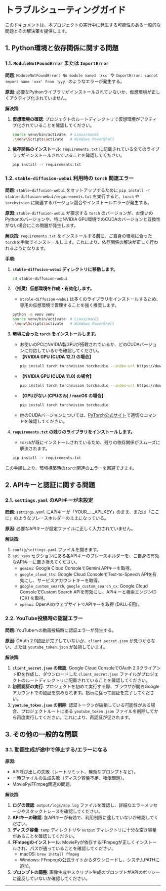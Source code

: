 # トラブルシューティングガイド

このドキュメントは、本プロジェクトの実行中に発生する可能性のある一般的な問題とその解決策を提供します。

## 1. Python環境と依存関係に関する問題

### 1.1. `ModuleNotFoundError` または `ImportError`

**問題**: `ModuleNotFoundError: No module named 'xxx'` や `ImportError: cannot import name 'xxx' from 'yyy'` のようなエラーが発生する。

**原因**: 必要なPythonライブラリがインストールされていないか、仮想環境が正しくアクティブ化されていません。

**解決策**:
1.  **仮想環境の確認**: プロジェクトのルートディレクトリで仮想環境がアクティブ化されていることを確認してください。
    ```bash
    source venv/bin/activate  # Linux/macOS
    .\venv\Scripts\activate   # Windows PowerShell
    ```
2.  **依存関係のインストール**: `requirements.txt` に記載されている全てのライブラリがインストールされていることを確認してください。
    ```bash
    pip install -r requirements.txt
    ```

### 1.2. `stable-diffusion-webui` 利用時の `torch` 関連エラー

**問題**: `stable-diffusion-webui` をセットアップするために `pip install -r stable-diffusion-webui/requirements.txt` を実行すると、`torch` や `torchvision` に関連するバージョン競合やインストールエラーが発生する。

**原因**: `stable-diffusion-webui` が要求する `torch` のバージョンが、お使いのPythonのバージョンや、特にNVIDIA GPU環境でのCUDAのバージョンと互換性がない場合にこの問題が発生します。

**解決策**: `requirements.txt` をインストールする**前**に、ご自身の環境に合った`torch`を手動でインストールします。これにより、依存関係の解決が正しく行われるようになります。

**手順**:

1.  **`stable-diffusion-webui` ディレクトリに移動します。**
    ```bash
    cd stable-diffusion-webui
    ```

2.  **（推奨）仮想環境を作成・有効化します。**
    *   `stable-diffusion-webui` は多くのライブラリをインストールするため、専用の仮想環境で管理することを強く推奨します。
    ```bash
    python -m venv venv
    source venv/bin/activate  # Linux/macOS
    .\venv\Scripts\activate   # Windows PowerShell
    ```

3.  **環境に合った `torch` をインストールします。**
    *   お使いのPCにNVIDIA製GPUが搭載されているか、どのCUDAバージョンに対応しているかを確認してください。
    *   **【NVIDIA GPU (CUDA 12.1) の場合】**
        ```bash
        pip install torch torchvision torchaudio --index-url https://download.pytorch.org/whl/cu121
        ```
    *   **【NVIDIA GPU (CUDA 11.8) の場合】**
        ```bash
        pip install torch torchvision torchaudio --index-url https://download.pytorch.org/whl/cu118
        ```
    *   **【GPUがない (CPUのみ) / macOS の場合】**
        ```bash
        pip install torch torchvision torchaudio
        ```
    *   他のCUDAバージョンについては、[PyTorch公式サイト](https://pytorch.org/get-started/locally/)で適切なコマンドを確認してください。

4.  **`requirements.txt` の残りのライブラリをインストールします。**
    *   `torch`が既にインストールされているため、残りの依存関係がスムーズに解決されます。
    ```bash
    pip install -r requirements.txt
    ```

この手順により、環境構築時の`torch`関連のエラーを回避できます。

## 2. APIキーと認証に関する問題

### 2.1. `settings.yaml` のAPIキーが未設定

**問題**: `settings.yaml` にAPIキーが「YOUR_..._API_KEY」のまま、または「ここに」のようなプレースホルダーのままになっている。

**原因**: 必要なAPIキーが設定ファイルに正しく入力されていません。

**解決策**:
1.  `config/settings.yaml` ファイルを開きます。
2.  `api_keys` セクションにある各APIキーのプレースホルダーを、ご自身の有効なAPIキーに置き換えてください。
    *   `gemini`: Google Cloud ConsoleでGemini APIキーを取得。
    *   `google_cloud_tts`: Google Cloud ConsoleでText-to-Speech APIを有効にし、サービスアカウントキーを取得。
    *   `google_custom_search`, `google_custom_search_cx`: Google Cloud ConsoleでCustom Search APIを有効にし、APIキーと検索エンジンID (CX) を取得。
    *   `openai`: OpenAIのウェブサイトでAPIキーを取得 (DALL-E用)。

### 2.2. YouTube投稿時の認証エラー

**問題**: YouTubeへの動画投稿時に認証エラーが発生する。

**原因**: OAuth 2.0認証が完了していないか、`client_secret.json` が見つからない、または `youtube_token.json` が破損しています。

**解決策**:
1.  **`client_secret.json` の確認**: Google Cloud ConsoleでOAuth 2.0クライアントIDを作成し、ダウンロードした `client_secret.json` ファイルがプロジェクトのルートディレクトリに配置されていることを確認してください。
2.  **初回認証の実行**: プロジェクトを初めて実行する際、ブラウザが開きGoogleアカウントでの認証を求められます。指示に従って認証を完了してください。
3.  **`youtube_token.json` の削除**: 認証トークンが破損している可能性がある場合、プロジェクトルートにある `youtube_token.json` ファイルを削除してから再度実行してください。これにより、再認証が促されます。

## 3. その他の一般的な問題

### 3.1. 動画生成が途中で停止する/エラーになる

**原因**:
*   API呼び出しの失敗（レートリミット、無効なプロンプトなど）。
*   一時ファイルの生成失敗（ディスク容量不足、権限問題）。
*   MoviePy/FFmpeg関連の問題。

**解決策**:
1.  **ログの確認**: `output/logs/app.log` ファイルを確認し、詳細なエラーメッセージやスタックトレースを確認してください。
2.  **APIキーの確認**: 各APIキーが有効で、利用制限に達していないか確認してください。
3.  **ディスク容量**: `temp` ディレクトリや `output` ディレクトリに十分な空き容量があることを確認してください。
4.  **FFmpegのインストール**: MoviePyが依存するFFmpegが正しくインストールされ、パスが通っていることを確認してください。
    *   macOS: `brew install ffmpeg`
    *   Windows: FFmpegの公式サイトからダウンロードし、システムPATHに追加。
5.  **プロンプトの調整**: 画像生成やスクリプト生成のプロンプトがAPIのポリシーに違反していないか確認してください。

---
